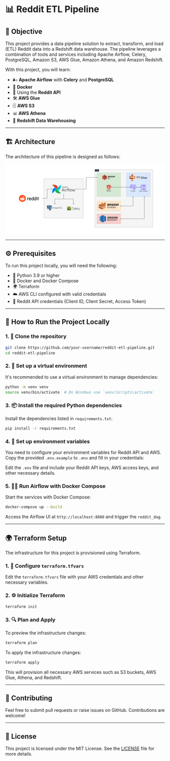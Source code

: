 
# 📊 Reddit ETL Pipeline

## 🎯 Objective

This project provides a data pipeline solution to extract, transform, and load (ETL) Reddit data into a Redshift data warehouse. The pipeline leverages a combination of tools and services including Apache Airflow, Celery, PostgreSQL, Amazon S3, AWS Glue, Amazon Athena, and Amazon Redshift.

With this project, you will learn:

- 🌬️ **Apache Airflow** with **Celery** and **PostgreSQL**
- 🐳 **Docker**
- 📝 Using the **Reddit API**
- 🛠️ **AWS Glue**
- 🗄️ **AWS S3**
- 📊 **AWS Athena**
- 🏢 **Redshift Data Warehousing**

---

## 🏗️ Architecture

The architecture of this pipeline is designed as follows:

![Project Architecture](images/solution-architecture.png)

---

## ⚙️ Prerequisites

To run this project locally, you will need the following:

- 🐍 Python 3.9 or higher
- 🐳 Docker and Docker Compose
- 🌍 Terraform
- ☁️ AWS CLI configured with valid credentials
- 🔑 Reddit API credentials (Client ID, Client Secret, Access Token)

---

## 🚀 How to Run the Project Locally

### 1. 📁 Clone the repository

```bash
git clone https://github.com/your-username/reddit-etl-pipeline.git
cd reddit-etl-pipeline
```

### 2. 🐍 Set up a virtual environment

It's recommended to use a virtual environment to manage dependencies:

```bash
python -m venv venv
source venv/bin/activate  # On Windows use `venv\Scripts\activate`
```

### 3. 📦 Install the required Python dependencies

Install the dependencies listed in `requirements.txt`:

```bash
pip install -r requirements.txt
```

### 4. 🔧 Set up environment variables

You need to configure your environment variables for Reddit API and AWS. Copy the provided `.env.example` to `.env` and fill in your credentials:

Edit the `.env` file and include your Reddit API keys, AWS access keys, and other necessary details.

### 5. 🏃‍♂️ Run Airflow with Docker Compose

Start the services with Docker Compose:

```bash
docker-compose up --build
```

Access the Airflow UI at `http://localhost:8080` and trigger the `reddit_dag`.

---

## 🌍 Terraform Setup

The infrastructure for this project is provisioned using Terraform.

### 1. 📝 Configure `terraform.tfvars`

Edit the `terraform.tfvars` file with your AWS credentials and other necessary variables.

### 2. ⚙️ Initialize Terraform

```bash
terraform init
```

### 3. 🔍 Plan and Apply

To preview the infrastructure changes:

```bash
terraform plan
```

To apply the infrastructure changes:

```bash
terraform apply
```

This will provision all necessary AWS services such as S3 buckets, AWS Glue, Athena, and Redshift.

---

## 🤝 Contributing

Feel free to submit pull requests or raise issues on GitHub. Contributions are welcome!

---

## 📝 License

This project is licensed under the MIT License. See the [LICENSE](LICENSE) file for more details.